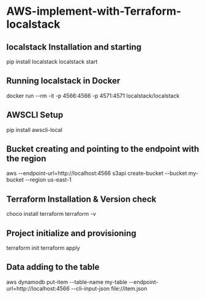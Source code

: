 # AWS-implement-with-Terraform-localstack
## localstack Installation and starting
pip install localstack
localstack start

## Running localstack in Docker
docker run --rm -it -p 4566:4566 -p 4571:4571 localstack/localstack

## AWSCLI Setup
pip install awscli-local

## Bucket creating and pointing to the endpoint with the region
aws --endpoint-url=http://localhost:4566 s3api create-bucket --bucket my-bucket --region us-east-1

## Terraform Installation & Version check
choco install terraform
terraform -v

## Project initialize and provisioning
terraform init
terraform apply

## Data adding to the table
aws dynamodb put-item --table-name my-table --endpoint-url=http://localhost:4566 --cli-input-json file://item.json
